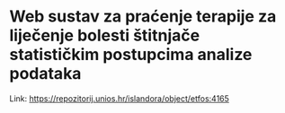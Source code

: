 # Web sustav za praćenje terapije za liječenje bolesti štitnjače statističkim postupcima analize podataka

Link: https://repozitorij.unios.hr/islandora/object/etfos:4165
